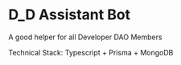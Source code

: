 # D_D Assistant Bot
A good helper for all Developer DAO Members 

Technical Stack: Typescript + Prisma + MongoDB